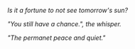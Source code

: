 *Is it a fortune to not see tomorrow's sun?*

*"You still have a chance.", the whisper.*

*"The permanet peace and quiet."*
